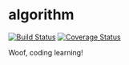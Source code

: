 # algorithm
[![Build Status](https://travis-ci.org/doggoesroof/algorithm.svg?branch=master)](https://travis-ci.org/doggoesroof/algorithm) [![Coverage Status](https://coveralls.io/repos/github/doggoesroof/algorithm/badge.svg)](https://coveralls.io/github/doggoesroof/algorithm)

Woof, coding learning!
